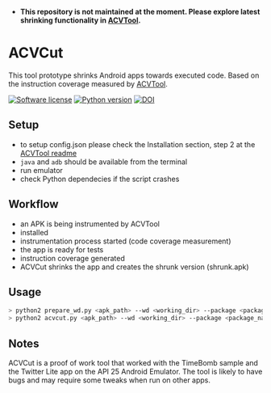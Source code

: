 - **This repository is not maintained at the moment. Please explore latest shrinking functionality in [ACVTool](https://github.com/pilgun/acvtool).**

# ACVCut

This tool prototype shrinks Android apps towards executed code. 
Based on the instruction coverage measured by [ACVTool](https://github.com/pilgun/acvtool).

[![Software license](https://img.shields.io/github/license/pilgun/acvcut)](https://github.com/pilgun/acvcut/blob/master/LICENSE)
[![Python version](https://img.shields.io/badge/-Python%202.7-yellow)](https://github.com/pilgun/acvcut/blob/master/LICENSE)
[![DOI](https://zenodo.org/badge/231208698.svg)](https://zenodo.org/badge/latestdoi/231208698)

## Setup
- to setup config.json please check the Installation section, step 2 at the [ACVTool readme](https://github.com/pilgun/acvtool)
- `java` and `adb` should be available from the terminal
- run emulator
- check Python dependecies if the script crashes 

## Workflow
- an APK is being instrumented by ACVTool
- installed
- instrumentation process started (code coverage measurement)
- the app is ready for tests
- instruction coverage generated
- ACVCut shrinks the app and creates the shrunk version (shrunk.apk)

## Usage
```sh
> python2 prepare_wd.py <apk_path> --wd <working_dir> --package <package_name>
> python2 acvcut.py <apk_path> --wd <working_dir> --package <package_name>
```

## Notes

ACVCut is a proof of work tool that worked with the TimeBomb sample and the Twitter Lite app on the API 25 Android Emulator. 
The tool is likely to have bugs and may require some tweaks when run on other apps. 
